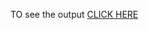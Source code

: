 TO see the output [CLICK HERE](file:///E:/Personal/bunny's%20material/Programming/coursera/GITHUB%20coursera/index.html)
